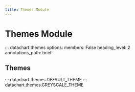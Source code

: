 ```yaml
---
title: Themes Module
---
```


# Themes Module

::: datachart.themes
    options:
        members: False
        heading_level: 2
        annotations_path: brief

## Themes

::: datachart.themes.DEFAULT_THEME
::: datachart.themes.GREYSCALE_THEME
